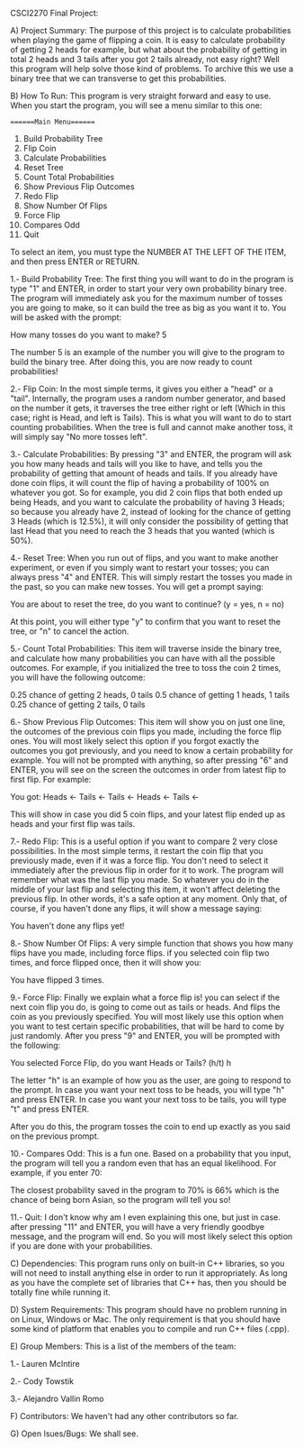 CSCI2270 Final Project:

A) Project Summary:
The purpose of this project is to calculate probabilities when playing the game of flipping a coin. It is easy to calculate probability of getting 2 heads for example, but what about the probability of getting in total 2 heads and 3 tails after you got 2 tails already, not easy right? Well this program will help solve those kind of problems. To archive this we use a binary tree that we can transverse to get this probabilities. 

B) How To Run:
This program is very straight forward and easy to use. When you start the program, you will see a menu similar to this one:

	======Main Menu======
  1. Build Probability Tree
  2. Flip Coin
  3. Calculate Probabilities
  4. Reset Tree
  5. Count Total Probabilities
  6. Show Previous Flip Outcomes
  7. Redo Flip
  8. Show Number Of Flips
  9. Force Flip
 10. Compares Odd
 11. Quit

To select an item, you must type the NUMBER AT THE LEFT OF THE ITEM, and then press ENTER or RETURN.

1.- Build Probability Tree:
 The first thing you will want to do in the program is type "1" and ENTER, in order to start your very own probability binary tree. 
The program will immediately ask you for the maximum number of tosses you are going to make, so it can build the tree as big as you want it to.
You will be asked with the prompt:

How many tosses do you want to make?
5

The number 5 is an example of the number you will give to the program to build the binary tree.
After doing this, you are now ready to count probabilities!

2.- Flip Coin:
In the most simple terms, it gives you either a "head" or a "tail".
Internally, the program uses a random number generator, and based on the number it gets, it traverses the tree either right or left (Which in this case;  right is Head, and left is Tails).
This is what you will want to do to start counting probabilities.
When the tree is full and cannot make another toss, it will simply say "No more tosses left".

3.- Calculate Probabilities:
By pressing "3" and ENTER, the program will ask you how many heads and tails will you like to have, and tells you the probability of getting that amount of heads and tails. If you already have done coin flips, it will count the flip of having a probability of 100% on whatever you got.
So for example, you did 2 coin flips that both ended up being Heads, and you want to calculate the probability of having 3 Heads; so because you already have 2, instead of looking for the chance of getting 3 Heads (which is 12.5%), it will only consider the possibility of getting that last Head that you need to reach the 3 heads that you wanted (which is 50%).

4.- Reset Tree:
When you run out of flips, and you want to make another experiment, or even if you simply want to restart your tosses;  you can always press "4" and ENTER. 
This will simply restart the tosses you made in the past, so you can make new tosses.
You will get a prompt saying:

You are about to reset the tree, do you want to continue? (y = yes, n = no)

At this point, you will either type "y" to confirm that you want to reset the tree, or "n" to cancel the action. 

5.- Count Total Probabilities:
This item will traverse inside the binary tree, and calculate how many probabilities you can have with all the possible outcomes.
For example, if you initialized the tree to toss the coin 2 times, you will have the following outcome:

0.25 chance of getting 2 heads, 0 tails
0.5 chance of getting 1 heads, 1 tails
0.25 chance of getting 2 tails, 0 tails

6.- Show Previous Flip Outcomes:
This item will show you on just one line, the outcomes of the previous coin flips you made, including the force flip ones.
You will most likely select this option if you forgot exactly the outcomes you got previously, and you need to know a certain probability for example.
You will not be prompted with anything, so after pressing "6" and ENTER, you will see on the screen the outcomes in order from latest flip to first flip.
For example:

You got:  Heads <- Tails <- Tails <- Heads <- Tails <-

This will show in case you did 5 coin flips, and your latest flip ended up as heads and your first flip was tails.

7.- Redo Flip:
This is a useful option if you want to compare 2 very close possibilities. 
In the most simple terms, it restart the coin flip that you previously made, even if it was a force flip.
You don't need to select it immediately after the previous flip in order for it to work. The program will remember what was the last flip you made. So whatever you do in the middle of your last flip and selecting this item, it won't affect deleting the previous flip.
In other words, it's a safe option at any moment.
Only that, of course, if you haven't done any flips, it will show a message saying:

You haven't done any flips yet!

8.- Show Number Of Flips:
A very simple function that shows you how many flips have you made, including force flips. if you selected coin flip two times, and force flipped once, then it will show you:

You have flipped 3 times.

9.- Force Flip:
Finally we explain what a force flip is!
you can select if the next coin flip you do, is going to come out as tails or heads. And flips the coin as you previously specified. 
You will most likely use this option when you want to test certain specific probabilities, that will be hard to come by just randomly.
After you press "9" and ENTER, you will be prompted with the following:

You selected Force Flip, do you want Heads or Tails? (h/t)
h

The letter "h" is an example of how you as the user, are going to respond to the prompt. 
In case you want your next toss to be heads, you will type "h" and press ENTER. 
In case you want your next toss to be tails, you will type "t" and press ENTER.

After you do this, the program tosses the coin to end up exactly as you said on the previous prompt.

10.- Compares Odd:
This is a fun one.
Based on a probability that you input, the program will tell you a random even that has an equal likelihood.
For example, if you enter 70:

The closest probability saved in the program to 70% is 66% which is the chance of being born Asian, so the program will tell you so!

11.- Quit:
I don't know why am I even explaining this one, but just in case.
after pressing "11" and ENTER, you will have a very friendly goodbye message, and the program will end.
So you will most likely select this option if you are done with your probabilities. 

C) Dependencies:
This program runs only on built-in C++ libraries, so you will not need to install anything else in order to run it appropriately.
As long as you have the complete set of libraries that C++ has, then you should be totally fine while running it.

D) System Requirements:
This program should have no problem running in on Linux, Windows or Mac.
The only requirement is that you should have some kind of platform that enables you to compile and run C++ files (.cpp).

E) Group Members:
This is a list of the members of the team:

 1.- Lauren McIntire
 
 2.- Cody Towstik
 
 3.- Alejandro Vallin Romo

F) Contributors:
We haven't had any other contributors so far.

G) Open Isues/Bugs:
We shall see.

